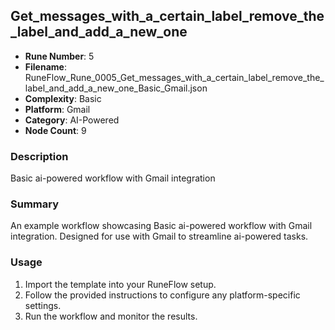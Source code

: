 ## Get_messages_with_a_certain_label_remove_the_label_and_add_a_new_one

- **Rune Number**: 5
- **Filename**: RuneFlow_Rune_0005_Get_messages_with_a_certain_label_remove_the_label_and_add_a_new_one_Basic_Gmail.json
- **Complexity**: Basic
- **Platform**: Gmail
- **Category**: AI-Powered
- **Node Count**: 9

### Description
Basic ai-powered workflow with Gmail integration

### Summary
An example workflow showcasing Basic ai-powered workflow with Gmail integration. Designed for use with Gmail to streamline ai-powered tasks.

### Usage
1. Import the template into your RuneFlow setup.
2. Follow the provided instructions to configure any platform-specific settings.
3. Run the workflow and monitor the results.

